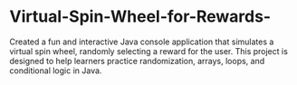 # Virtual-Spin-Wheel-for-Rewards-
Created a fun and interactive Java console application that simulates a virtual spin wheel, randomly selecting a reward for the user. This project is designed to help learners practice randomization, arrays, loops, and conditional logic in Java.
